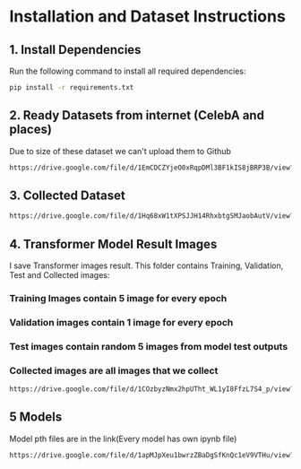 # Installation and Dataset Instructions

## 1. Install Dependencies
Run the following command to install all required dependencies:

```bash
pip install -r requirements.txt
```

## 2. Ready Datasets from internet (CelebA and places)

Due to size of these dataset we can't upload them to Github
```bash
https://drive.google.com/file/d/1EmCDCZYjeO0xRqpDMl3BF1kIS8jBRP3B/view?usp=sharing
```

## 3. Collected Dataset

```bash
https://drive.google.com/file/d/1Hq68xW1tXPSJJH14RhxbtgSMJaobAutV/view?usp=sharing
```

## 4. Transformer Model Result Images
I save Transformer images result. This folder contains Training, Validation, Test and Collected images:

### Training Images contain 5 image for every epoch

### Validation images contain 1 image for every epoch

### Test images contain random 5 images from model test outputs

### Collected images are all images that we collect

```bash
https://drive.google.com/file/d/1COzbyzNmx2hpUTht_WL1yI8FfzL7S4_p/view?usp=sharing
```

## 5 Models

Model pth files are in the link(Every model has own ipynb file)

```bash
https://drive.google.com/file/d/1apMJpXeu1bwrzZBaDgSfKnQc1eV9VTHu/view?usp=sharing
```

